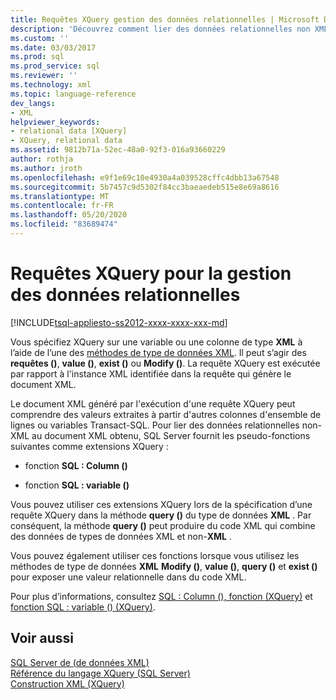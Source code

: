 ```yaml
---
title: Requêtes XQuery gestion des données relationnelles | Microsoft Docs
description: 'Découvrez comment lier des données relationnelles non XML à XML à l’aide des extensions XQuery SQL : Column () et SQL : variable ().'
ms.custom: ''
ms.date: 03/03/2017
ms.prod: sql
ms.prod_service: sql
ms.reviewer: ''
ms.technology: xml
ms.topic: language-reference
dev_langs:
- XML
helpviewer_keywords:
- relational data [XQuery]
- XQuery, relational data
ms.assetid: 9812b71a-52ec-48a0-92f3-016a93660229
author: rothja
ms.author: jroth
ms.openlocfilehash: e9f1e69c10e4930a4a039528cffc4dbb13a67548
ms.sourcegitcommit: 5b7457c9d5302f84cc3baeaedeb515e8e69a8616
ms.translationtype: MT
ms.contentlocale: fr-FR
ms.lasthandoff: 05/20/2020
ms.locfileid: "83689474"
---
```

# <a name="xqueries-handling-relational-data"></a>Requêtes XQuery pour la gestion des données relationnelles
[!INCLUDE[tsql-appliesto-ss2012-xxxx-xxxx-xxx-md](../includes/tsql-appliesto-ss2012-xxxx-xxxx-xxx-md.md)]

  Vous spécifiez XQuery sur une variable ou une colonne de type **XML** à l’aide de l’une des [méthodes de type de données XML](../t-sql/xml/xml-data-type-methods.md). Il peut s’agir des **requêtes ()**, **value ()**, **exist ()** ou **Modify ()**. La requête XQuery est exécutée par rapport à l'instance XML identifiée dans la requête qui génère le document XML.  
  
 Le document XML généré par l'exécution d'une requête XQuery peut comprendre des valeurs extraites à partir d'autres colonnes d'ensemble de lignes ou variables Transact-SQL. Pour lier des données relationnelles non-XML au document XML obtenu, SQL Server fournit les pseudo-fonctions suivantes comme extensions XQuery :  
  
-   fonction **SQL : Column ()**  
  
-   fonction **SQL : variable ()**  
  
 Vous pouvez utiliser ces extensions XQuery lors de la spécification d’une requête XQuery dans la méthode **query ()** du type de données **XML** . Par conséquent, la méthode **query ()** peut produire du code XML qui combine des données de types de données XML et non-**XML** .  
  
 Vous pouvez également utiliser ces fonctions lorsque vous utilisez les méthodes de type de données **XML** **Modify ()**, **value ()**, **query ()** et **exist ()** pour exposer une valeur relationnelle dans du code XML.  
  
 Pour plus d’informations, consultez [SQL : Column (), fonction (XQuery)](../xquery/xquery-extension-functions-sql-column.md) et [fonction SQL : variable () (XQuery)](../xquery/xquery-extension-functions-sql-variable.md).  
  
## <a name="see-also"></a>Voir aussi  
 [SQL Server de &#40;de données XML&#41;](../relational-databases/xml/xml-data-sql-server.md)   
 [Référence du langage XQuery &#40;SQL Server&#41;](../xquery/xquery-language-reference-sql-server.md)   
 [Construction XML &#40;XQuery&#41;](../xquery/xml-construction-xquery.md)  
  
  
